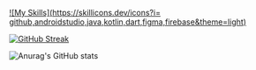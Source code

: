 [![My Skills](https://skillicons.dev/icons?i= github,androidstudio,java,kotlin,dart,figma,firebase&theme=light)](https://skillicons.dev)

[![GitHub Streak](https://streak-stats.demolab.com?user=jhonatangeison&theme=dracula&hide_border=true&locale=pt_BR&date_format=j%20M%5B%20Y%5D)](https://git.io/streak-stats)

![Anurag's GitHub stats](https://github-readme-stats.vercel.app/api?username=jhonatangeison&show_icons=true&theme=transparent)
